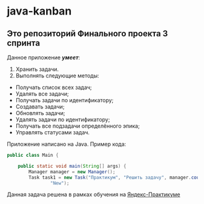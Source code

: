 # java-kanban
## Это репозиторий Финального проекта 3 спринта

Данное приложение **_умеет_**:
1. Хранить задачи.
2. Выполнять следующие методы:
* Получать список всех задач;
* Удалять все задачи;
* Получать задачи по идентификатору;
* Создавать задачи;
* Обновлять задачи;
* Удалять задачи по идентификатору;
* Получать все подзадачи определённого эпика;
* Управлять статусами задач.

Приложение написано на Java. Пример кода:
```java
public class Main {

    public static void main(String[] args) {
        Manager manager = new Manager();
        Task task1 = new Task("Практикум", "Решить задачу", manager.countId(),
                "New");
```
Данная задача решена в рамках обучения на [Яндекс-Практикуме](https://practicum.yandex.ru/java-developer/)